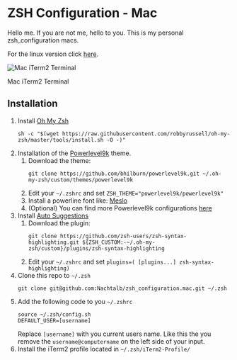 # ZSH Configuration - Mac
Hello me. If you are not me, hello to you. This is my personal
zsh_configuration macs.

For the linux version click [here](https://github.com/Nachtalb/zsh_configuration.linux).

![Mac iTerm2 Terminal](http://i.imgur.com/QA0xdqz.png)

Mac iTerm2 Terminal

## Installation

1. Install [Oh My Zsh](https://github.com/robbyrussell/oh-my-zsh)
    ```
    sh -c "$(wget https://raw.githubusercontent.com/robbyrussell/oh-my-zsh/master/tools/install.sh -O -)"
    ```
2. Installation of the [Powerlevel9k](https://github.com/bhilburn/powerlevel9k) theme.
    1. Download the theme:
        ```
        git clone https://github.com/bhilburn/powerlevel9k.git ~/.oh-my-zsh/custom/themes/powerlevel9k
        ```
    2. Edit your `~/.zshrc` and set `ZSH_THEME="powerlevel9k/powerlevel9k"`
    3. Install a powerline font like: [Meslo](https://github.com/powerline/fonts/blob/master/Meslo%20Slashed/Meslo%20LG%20M%20Regular%20for%20Powerline.ttf)
    4. (Optional) You can find more Powerlevel9k configurations [here](https://github.com/bhilburn/powerlevel9k/wiki/Show-Off-Your-Config)
2. Install [Auto Suggestions](https://github.com/zsh-users/zsh-syntax-highlighting)
    1. Download the plugin:
        ```
        git clone https://github.com/zsh-users/zsh-syntax-highlighting.git ${ZSH_CUSTOM:-~/.oh-my-zsh/custom}/plugins/zsh-syntax-highlighting
        ```
    2. Edit your `~/.zshrc` and set `plugins=( [plugins...] zsh-syntax-highlighting)`
2. Clone this repo to `~/.zsh`
    ```
    git clone git@github.com:Nachtalb/zsh_configuration.mac.git ~/.zsh
    ```
3. Add the following code to you `~/.zshrc`
    ```
    source ~/.zsh/config.sh
    DEFAULT_USER=[username]
    ```
    Replace `[username]` with you current users name. Like this the you
    remove the `username@computername` on the left side of your input.
4. Install the iTerm2 profile located in `~/.zsh/iTerm2-Profile/`

